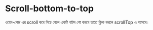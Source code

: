 # Scroll-bottom-to-top
ওয়েব-পেজ এর scroll করে নিচে গেলে একটি বাটন শো করবে তাতে ক্লিক করলে scrollTop এ আসবে।
